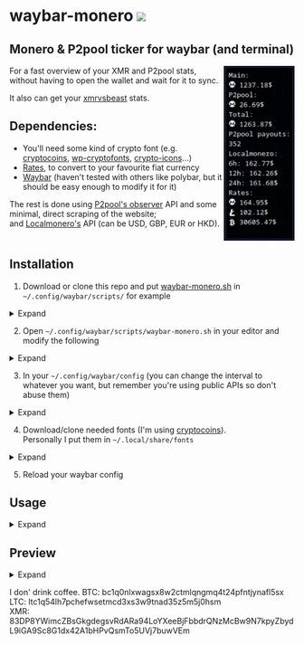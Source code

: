 # waybar-monero ![](https://www.getmonero.org/meta/favicon-32x32.png)

## Monero &amp; P2pool ticker for waybar (and terminal)

<img src="example/example.png" align="right" width="125px"/>

For a fast overview of your XMR and P2pool stats, without having to open the wallet and wait for it to sync.

It also can get your [xmrvsbeast](https://xmrvsbeast.com/p2pool/) stats.

## Dependencies:
- You'll need some kind of crypto font (e.g. [cryptocoins](https://github.com/AllienWorks/cryptocoins/blob/master/webfont/cryptocoins.ttf), [wp-cryptofonts](https://github.com/evgrezanov/wp-cryptofonts/blob/5e598eba70798f20af6970e3c256ff06cbfe88a9/asset/fonts/cryptofont.ttf), [crypto-icons](https://github.com/guardaco/crypto-icons/blob/3f0ddf1352afe40269e4519c4cde6ed4a60a7350/fonts/coins.ttf)...)
- [Rates](https://github.com/lunush/rates), to convert to your favourite fiat currency
- [Waybar](https://github.com/Alexays/Waybar) (haven't tested with others like polybar, but it should be easy enough to modify it for it)

The rest is done using [P2pool's observer](https://p2pool.observer/api) API and some minimal, direct scraping of the website;  
and [Localmonero's](https://localmonero.co/web/ticker?currencyCode=USD) API (can be USD, GBP, EUR or HKD).
<br clear="right"/>

## Installation

1. Download or clone this repo and put [waybar-monero.sh](https://github.com/muvment/waybar-monero/raw/main/waybar-monero.sh) in `~/.config/waybar/scripts/` for example
<details>
  <summary>Expand</summary>
    
- With curl
```bash
# Make directory if needed
mkdir ~/.config/waybar/scripts

# Download the script
curl -LJO 'https://github.com/muvment/waybar-monero/raw/main/waybar-monero.sh'

# Copy the script into your scripts folder
mv waybar-monero.sh ~/.config/waybar/scripts

# Make it executable
chmod +x ~/.config/waybar/scripts/waybar-monero.sh
```
- With git
```bash
# Make directory if needed
mkdir ~/.config/waybar/scripts

# Clone the repo
git clone https://github.com/muvment/waybar-monero

# cd into the cloned folder
cd waybar-monero

# Copy the script into your scripts folder
cp waybar-monero.sh ~/.config/waybar/scripts

# Make it executable
chmod +x ~/.config/waybar/scripts/waybar-monero.sh
cd
```
</details>
    
2. Open `~/.config/waybar/scripts/waybar-monero.sh` in your editor and modify the following
<details>
  <summary>Expand</summary>
    
```bash
# Your wallet address
address=""

# Main account balance (put your personal/primary account balance in XMR here)
main=""

# Currency to be used with localmonero query (can be USD, EUR, GBP or HKD)
currency=""

# Currency symbol to use in display ($, £, €, etc...)
symbol=""

# Crypto symbols
## Monero
m=""
## Other cryptos to show (choose the ones you want)
s1=""
s2=""

## Fetch p2pool balance, unquote the correct one (first is main, second is mini)
#p2pool=$(curl -sS "https://p2pool.observer/payouts/$address"  | grep -Po '(?<=<p><strong>Estimated total:</strong>).*?(?<=XMR</p>)' | awk '{print $1}')
#p2pool=$(curl -sS "https://mini.p2pool.observer/payouts/$address" | grep -Po '(?<=<p><strong>Estimated total:</strong>).*?(?<=XMR</p>)' | awk '{print $1}')
```
</details>

3. In your `~/.config/waybar/config` (you can change the interval to whatever you want, but remember you're using public APIs so don't abuse them)
<details>
  <summary>Expand</summary>
    
```json    
"custom/crypto": {
    "format": "",
    "return-type": "json",
    "format-alt": "{}",
    "interval": 3600,
    "exec": "$HOME/.config/waybar/scripts/waybar-monero.sh w",
    "tooltip":true
    },
```
</details>

4. Download/clone needed fonts (I'm using [cryptocoins](https://github.com/AllienWorks/cryptocoins/blob/master/webfont/cryptocoins.ttf)).  
Personally I put them in `~/.local/share/fonts`
<details>
  <summary>Expand</summary>
    
```bash
# Download the fonts
curl -LJO 'https://github.com/AllienWorks/cryptocoins/blob/master/webfont/cryptocoins.ttf?raw=true'
# Copy them to your fonts folder
cp cryptofont.ttf ~/.local/share/fonts
# Reload font cache
fc-cache -f -v
```
</details>

5. Reload your waybar config

## Usage
<details>
  <summary>Expand</summary>
    
```bash
# Waybar output
./waybar-monero.sh w
# Terminal output (if you want to use it in your terminal)
./waybar-monero.sh t
```
</details>

## Preview
<details>
  <summary>Expand</summary>
    
![](example/example.gif)
</details>

I don' drink coffee.
BTC: bc1q0nlxwagsx8w2ctmlqngmq4t24pfntjynafl5sx  
LTC: ltc1q54lh7pchefwsetmcd3xs3w9tnad35z5m5j0hsm  
XMR: 83DP8YWimcZBsGkgdegsvRdARa94LoYXeeBjFbbdrQNzMcBw9N7kpyZbydL9iGA9Sc8G1dx42A1bHPvQsmTo5UVj7buwVEm
